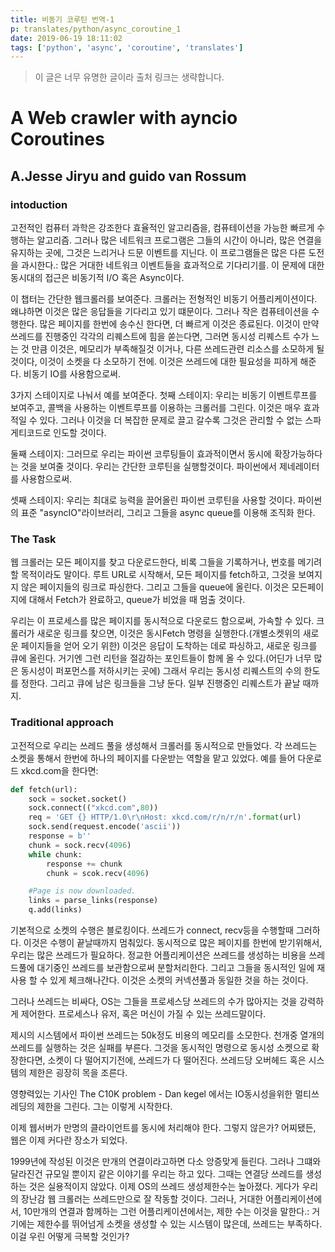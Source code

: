 ```yaml
---
title: 비동기 코루틴 번역-1
p: translates/python/async_coroutine_1
date: 2019-06-19 18:11:02
tags: ['python', 'async', 'coroutine', 'translates']
---
```


> 이 글은 너무 유명한 글이라 출처 링크는 생략합니다.

# A Web crawler with ayncio Coroutines
## A.Jesse Jiryu and guido van Rossum

### intoduction
고전적인 컴퓨터 과학은 강조한다 효율적인 알고리즘을, 컴퓨테이션을 가능한 빠르게 수행하는 알고리즘.
그러나 많은 네트워크 프로그램은 그들의 시간이 아니라, 많은 연결을 유지하는 곳에, 그것은 느리거나 드문 이벤트를 지닌다.
이 프로그램들은 많은 다른 도전을 과시한다.: 많은 거대한 네트워크 이벤트들을 효과적으로 기다리기를.
이 문제에 대한 동시대의 접근은 비동기적 I/O 혹은 Async이다.

이 챕터는 간단한 웹크롤러를 보여준다. 크롤러는 전형적인 비동기 어플리케이션이다. 왜냐하면 이것은 많은 응답들을 기다리고 있기 떄문이다. 
그러나 작은 컴퓨테이션을 수행한다. 많은 페이지를 한번에 송수신 한다면, 더 빠르게 이것은 종료된다.
이것이 만약 쓰레드를 진행중인 각각의 리퀘스트에 힘을 쏟는다면, 그러면 동시성 리퀘스트 수가 느는 것 만큼
이것은, 메모리가 부족해질것 이거나, 다른 쓰레드관련 리소스를 소모하게 될 것이다, 이것이 소켓을 다 소모하기 전에.
이것은 쓰레드에 대한 필요성을 피하게 해준다. 비동기 IO를 사용함으로써.

3가지 스테이지로 나눠서 예를 보여준다.
첫째 스테이지: 우리는 비동기 이벤트루프를 보여주고, 콜백을 사용하는 이벤트루프를 이용하는 크롤러를 그린다.
이것은 매우 효과적일 수 있다. 
그러나 이것을 더 복잡한 문제로 끌고 갈수록 그것은 관리할 수 없는 스파게티코드로 인도할 것이다.

둘째 스테이지: 그러므로 우리는 파이썬 코루팅들이 효과적이면서 동시에 확장가능하다는 것을 보여줄 것이다. 우리는 간단한 코루틴을 실행할것이다. 파이썬에서 제네레이터를 사용함으로써.

셋째 스테이지: 우리는 최대로 능력을 끌어올린 파이썬 코루틴을 사용할 것이다. 파이썬의 표준 "asyncIO"라이브러리, 그리고 그들을 async queue를 이용해 조직화 한다.

### The Task
웹 크롤러는 모든 페이지를 찾고 다운로드한다, 비록 그들을 기록하거나, 번호를 메기려 할 목적이라도 말이다. 루트 URL로 시작해서, 모든 페이지를 fetch하고, 그것을 보여지지 않은 페이지들의 링크로 파싱한다. 그리고 그들을 queue에 올린다. 이것은 모든페이지에 대해서 Fetch가 완료하고, queue가 비었을 때 멈출 것이다.

우리는 이 프로세스를 많은 페이지를 동시적으로 다운로드 함으로써, 가속할 수 있다. 크롤러가 새로운 링크를 찾으면, 이것은 동시Fetch 명령을 실행한다.(개별소켓위의 새로운 페이지들을 얻어 오기 위한)
이것은 응답이 도착하는 데로 파싱하고, 새로운 링크를 큐에 올린다.
거기엔 그런 리턴을 절감하는 포인트들이 함께 올 수 있다.(어딘가 너무 많은 동시성이 퍼포먼스를 저하시키는 곳에)
그래서 우리는 동시성 리퀘스트의 수의 한도를 정한다. 그리고 큐에 남은 링크들을 그냥 둔다.
일부 진행중인 리퀘스트가 끝날 때까지.

### Traditional approach
고전적으로 우리는 쓰레드 풀을 생성해서 크롤러를 동시적으로 만들었다. 각 쓰레드는 소켓을 통해서 한번에 하나의 페이지를 다운받는 역할을 맡고 있었다. 예를 들어 다운로드 xkcd.com을 한다면:
```python
def fetch(url):
	sock = socket.socket()
	sock.connect(("xkcd.com",80))
	req = 'GET {} HTTP/1.0\r\nHost: xkcd.com/r/n/r/n'.format(url)
	sock.send(request.encode('ascii'))
	response = b''
	chunk = sock.recv(4096)
	while chunk:
		response += chunk
		chunk = scok.recv(4096)

	#Page is now downloaded.
	links = parse_links(response)
	q.add(links)
```
기본적으로 소켓의 수행은 블로킹이다. 쓰레드가 connect, recv등을 수행할때 그러하다. 이것은 수행이 끝날때까지 멈춰있다.
동시적으로 많은 페이지를 한번에 받기위해서, 우리는 많은 쓰레드가 필요하다. 정교한 어플리케이션은 쓰레드를 생성하는 비용을 쓰레드풀에 대기중인 쓰레드를 보관함으로써 분할처리한다. 그리고 그들을 동시적인 일에 재사용 할 수 있게 체크해나간다. 이것은 소켓의 커넥션풀과 동일한 것을 하는 것이다.

그러나 쓰레드는 비싸다, OS는 그들을 프로세스당 쓰레드의 수가 많아지는 것을 강력하게 제어한다. 프로세스나 유저, 혹은 머신이 가질 수 있는 쓰레드말이다.

제시의 시스템에서 파이썬 쓰레드는 50k정도 비용의 메모리를 소모한다. 천개중 열개의 쓰레드를 실행하는 것은 실패를 부른다. 그것을 동시적인 명령으로 동시성 소켓으로 확장한다면, 소켓이 다 떨어지기전에, 쓰레드가 다 떨어진다. 쓰레드당 오버헤드 혹은 시스템의 제한은 굉장히 목을 조른다.

영향력있는 기사인 The C10K problem - Dan kegel 에서는 IO동시성을위한 멀티쓰레딩의 제한을 그린다.
그는 이렇게 시작한다.

이제 웹서버가 만명의 클라이언트를 동시에 처리해야 한다. 그렇지 않은가? 어찌됐든, 웹은 이제 커다란 장소가 되었다.

1999년에 작성된 이것은 만개의 연결이라고하면 다소 앙증맞게 들린다. 그러나 그떄와 달라진건 규모일 뿐이지 같은 이야기를 우리는 하고 있다.
그때는 연결당 쓰레드를 생성하는 것은 실용적이지 않았다. 이제 OS의 쓰레드 생성제한수는 높아졌다.
게다가 우리의 장난감 웹 크롤러는 쓰레드만으로 잘 작동할 것이다. 그러나, 거대한 어플리케이션에서,
10만개의 연결과 함께하는 그런 어플리케이션에서는, 제한 수는 이것을 말한다.:
거기에는 제한수를 뛰어넘게 소켓을 생성할 수 있는 시스템이 많은데, 쓰레드는 부족하다. 이걸 우린 어떻게 극복할 것인가?
